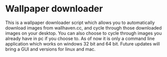 # Wallpaper downloader
This is a wallpaper downloader script which allows you to automatically download images from wallhaven.cc, and cycle through those downloaded images on your desktop.
You can also choose to cycle through images you already have in pc if you choose to. As of now it is only a command line application which works on windows 32 bit
and 64 bit. Future updates will bring a GUI and versions for linux and mac.


